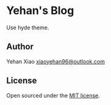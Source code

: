 # Yehan's Blog

Use hyde theme.


## Author

Yehan Xiao 
xiaoyehan96@outlook.com


## License

Open sourced under the [MIT license](LICENSE.md).

